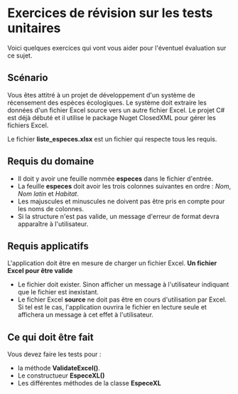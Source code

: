 # Exercices de révision sur les tests unitaires
Voici quelques exercices qui vont vous aider pour l'éventuel évaluation sur ce sujet.

## Scénario
Vous êtes attitré à un projet de développement d'un système de récensement des espèces écologiques. Le système doit extraire les données d'un fichier Excel source vers un autre fichier Excel. Le projet C# est déjà débuté et il utilise le package Nuget ClosedXML pour gérer les fichiers Excel.

Le fichier **liste_especes.xlsx** est un fichier qui respecte tous les requis.

## Requis du domaine
- Il doit y avoir une feuille nommée **especes** dans le fichier d'entrée.
- La feuille **especes** doit avoir les trois colonnes suivantes en ordre : *Nom*, *Nom latin* et *Habitat*.
- Les majuscules et minuscules ne doivent pas être pris en compte pour les noms de colonnes.
- Si la structure n'est pas valide, un message d'erreur de format devra apparaître à l'utilisateur.

## Requis applicatifs
L'application doit être en mesure de charger un fichier Excel.
**Un fichier Excel pour être valide**
- Le fichier doit exister. Sinon afficher un message à l'utilisateur indiquant que le fichier est inexistant.
- Le fichier Excel __source__ ne doit pas être en cours d'utilisation par Excel. Si tel est le cas, l'application ouvrira le fichier en lecture seule et affichera un message à cet effet à l'utilisateur.


## Ce qui doit être fait
Vous devez faire les tests pour :
- la méthode **ValidateExcel()**.
- Le constructueur **EspeceXL()**
- Les différentes méthodes de la classe **EspeceXL**

